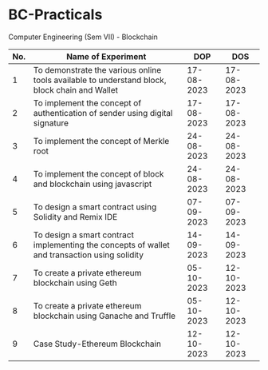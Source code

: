 # BC-Practicals
Computer Engineering (Sem VII) - Blockchain

| No. | Name of Experiment | DOP            | DOS            |
| --- | ----- | -------------- | -------------- |
| 1   | To demonstrate the various online tools available to understand block, block chain and Wallet | 17-08-2023     | 17-08-2023    |
| 2   | To implement the concept of authentication of sender using digital signature  | 17-08-2023     | 17-08-2023     |
| 3   | To implement the concept of Merkle root  | 24-08-2023     | 24-08-2023     |
| 4   | To implement the concept of block and blockchain using javascript  | 24-08-2023     | 24-08-2023     |
| 5   | To design a smart contract using Solidity and Remix IDE  | 07-09-2023     | 07-09-2023     |
| 6   | To design a smart contract implementing the concepts of wallet and transaction using solidity  | 14-09-2023     | 14-09-2023     |
| 7   | To create a private ethereum blockchain using Geth | 05-10-2023     | 12-10-2023     |
| 8   | To create a private ethereum blockchain using Ganache and Truffle  | 05-10-2023     | 12-10-2023     |
| 9   | Case Study-Ethereum Blockchain  | 12-10-2023     | 12-10-2023     |


